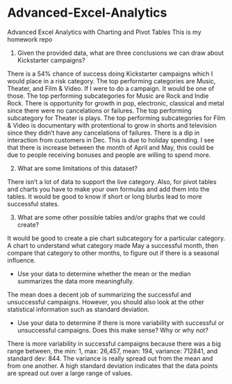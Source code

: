 # Advanced-Excel-Analytics
Advanced Excel Analytics with Charting and Pivot Tables
This is my homework repo


1.	Given the provided data, what are three conclusions we can draw about Kickstarter campaigns?

There is a 54% chance of success doing Kickstarter campaigns which I would place in a risk category.  The top performing categories are Music, Theater, and Film & Video.  If I were to do a campaign.  It would be one of those.  The top performing subcategories for Music are Rock and Indie Rock.  There is opportunity for growth in pop, electronic, classical and metal since there were no cancelations or failures.  The top performing subcategory for Theater is plays.  The top performing subcategories for Film & Video is documentary with protentional to grow in shorts and television since they didn’t have any cancelations of failures. There is a dip in interaction from customers in Dec.  This is due to holiday spending.  I see that there is increase between the month of April and May, this could be due to people receiving bonuses and people are willing to spend more.  

2.	What are some limitations of this dataset?

There isn’t a lot of data to support the live category.  Also, for pivot tables and charts you have to make your own formulas and add them into the tables.  It would be good to know if short or long blurbs lead to more successful states.

3.	What are some other possible tables and/or graphs that we could create?

It would be good to create a pie chart subcategory for a particular category.  
A chart to understand what category made May a successful month, then compare that category to other months, to figure out if there is a seasonal influence. 

* Use your data to determine whether the mean or the median summarizes the data more meaningfully.

The mean does a decent job of summarizing the successful and unsuccessful campaigns.  However, you should also look at the other statistical information such as standard deviation. 
  
* Use your data to determine if there is more variability with successful or unsuccessful campaigns. Does this make sense? Why or why not?

There is more variability in successful campaigns because there was a big range between, the min: 1, max: 26,457, mean: 194, variance: 712841, and standard dev: 844.  The variance is really spread out from the mean and from one another. A high standard deviation indicates that the data points are spread out over a large range of values.

